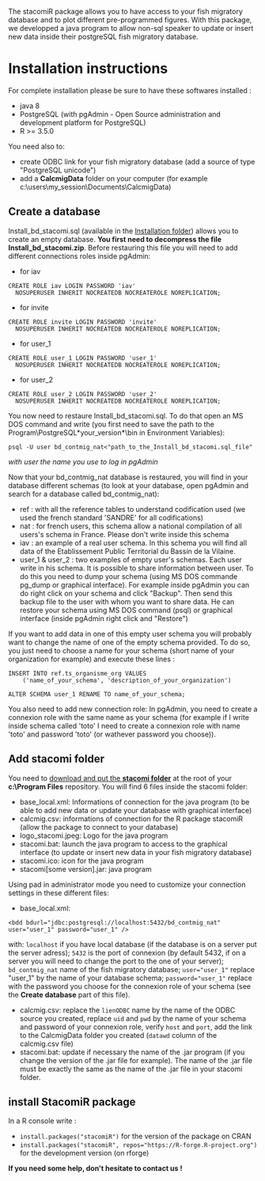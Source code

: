 The stacomiR package allows you to have access to your fish migratory database and to plot different pre-programmed figures. With this package, we developped a java program to allow non-sql speaker to update or insert new data inside their postgreSQL fish migratory database.

# Installation instructions

For complete installation please be sure to have these softwares installed :
- java 8
- PostgreSQL (with pgAdmin - Open Source administration and development platform for PostgreSQL)
- R >= 3.5.0

You need also to:
- create ODBC link for your fish migratory database (add a source of type "PostgreSQL unicode")
- add a **CalcmigData** folder on your computer (for example c:\users\my_session\Documents\CalcmigData)

## Create a database
Install_bd_stacomi.sql (available in the [Installation folder](https://github.com/MarionLegrandLogrami/stacomiR/tree/master/Installation)) allows you to create an empty database. **You first need to decompress the file Install_bd_stacomi.zip**.
Before restauring this file you will need to add different connections roles inside pgAdmin:
- for iav
```
CREATE ROLE iav LOGIN PASSWORD 'iav'
  NOSUPERUSER INHERIT NOCREATEDB NOCREATEROLE NOREPLICATION;
```
- for invite
```
CREATE ROLE invite LOGIN PASSWORD 'invite'
  NOSUPERUSER INHERIT NOCREATEDB NOCREATEROLE NOREPLICATION;
```
- for user_1
```
CREATE ROLE user_1 LOGIN PASSWORD 'user_1'
  NOSUPERUSER INHERIT NOCREATEDB NOCREATEROLE NOREPLICATION;
```
- for user_2
```
CREATE ROLE user_2 LOGIN PASSWORD 'user_2'
  NOSUPERUSER INHERIT NOCREATEDB NOCREATEROLE NOREPLICATION;
```
You now need to restaure Install_bd_stacomi.sql. To do that open an MS DOS command and write (you first need to save the path to the Program\PostgreSQL\*your_version*\bin in Environment Variables):
```
psql -U user bd_contmig_nat<"path_to_the_Install_bd_stacomi.sql_file"
```
*with user the name you use to log in pgAdmin*

Now that your bd_contmig_nat database is restaured, you will find in your database different schemas (to look at your database, open pgAdmin and search for a database called bd_contmig_nat):
- ref : with all the reference tables to understand codification used (we used the french standard 'SANDRE' for all codifications)
- nat : for french users, this schema allow a national compilation of all users's schema in France. Please don't write inside this schema
- iav : an example of a real user schema. In this schema you will find all data of the Etablissement Public Territorial du Bassin de la Vilaine.
- user_1 & user_2 : two examples of empty user's schemas. Each user write in his schema. It is possible to share information between user. To do this you need to dump your schema (using MS DOS commande pg_dump or graphical interface). For example inside pgAdmin you can do right click on your schema and click "Backup". Then send this backup file to the user with whom you want to share data. He can restore your schema using MS DOS command (psql) or graphical interface (inside pgAdmin right click and "Restore")

If you want to add data in one of this empty user schema you will probably want to change the name of one of the empty schema provided. To do so, you just need to choose a name for your schema (short name of your organization for example) and execute these lines :

```
INSERT INTO ref.ts_organisme_org VALUES
    ('name_of_your_schema', 'description_of_your_organization')

ALTER SCHEMA user_1 RENAME TO name_of_your_schema;
```
You also need to add new connection role:
In pgAdmin, you need to create a connexion role with the same name as your schema (for example if I write inside schema called 'toto' I need to create a connexion role with name 'toto' and password 'toto' (or wathever password you choose)).


## Add stacomi folder
You need to [download and put the **stacomi folder**](https://github.com/MarionLegrandLogrami/stacomiR/tree/master/Installation) at the root of your **c:\Program Files** repository.
You will find 6 files inside the stacomi folder:
- base_local.xml: Informations of connection for the java program (to be able to add new data or update your database with graphical interface)
- calcmig.csv: informations of connection for the R package stacomiR (allow the package to connect to your database)
- logo_stacomi.jpeg: Logo for the java program
- stacomi.bat: launch the java program to access to the graphical interface (to update or insert new data in your fish migratory database)
- stacomi.ico: icon for the java program
- stacomi[some version].jar: java program

Using pad in administrator mode you need to customize your connection settings in these different files:
- base_local.xml: 
```
<bdd bdurl="jdbc:postgresql://localhost:5432/bd_contmig_nat" user="user_1" password="user_1" />
```
with: 
`localhost` if you have local database (if the database is on a server put the server adress); 
`5432` is the port of connexion (by default 5432, if on a server you will need to change the port to the one of your server); 
`bd_contmig_nat` name of the fish migratory database; 
`user="user_1"` replace "user_1" by the name of your database schema; 
`password="user_1"` replace with the password you choose for the connexion role of your schema (see the **Create database** part of this file).
- calcmig.csv: replace the `lienODBC` name by the name of the ODBC source you created, replace `uid` and `pwd` by the name of your schema and password of your connexion role, verify `host` and `port`, add the link to the CalcmigData folder you created (`datawd` column of the calcmig.csv file)
- stacomi.bat: update if necessary the name of the .jar program (if you change the version of the .jar file for example). The name of the .jar file must be exactly the same as the name of the .jar file in your stacomi folder.

## install StacomiR package
In a R console write :
- ```install.packages("stacomiR")``` for the version of the package on CRAN
- ```install.packages("stacomiR", repos="https://R-forge.R-project.org")``` for the development version (on rforge)

**If you need some help, don't hesitate to contact us !**
